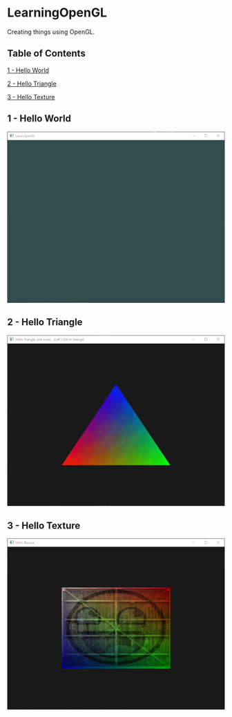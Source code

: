# LearningOpenGL
Creating things using OpenGL.

## Table of Contents  
[1 - Hello World](#1---hello-world)
<a name="1 - Hello World"/>

[2 - Hello Triangle](#2---hello-triangle)
<a name="2 - Hello Triangle"/>

[3 - Hello Texture](#2---hello-texture)
<a name="3 - Hello Texture"/>

## 1 - Hello World
![alt text](Images/1-HelloWindow.png "Hello Window")

## 2 - Hello Triangle
![alt text](Images/2-HelloTriangle.gif "Hello Triangle, and more...")

## 3 - Hello Texture
![alt text](Images/3-HelloTexture.png "Hello Texture")
